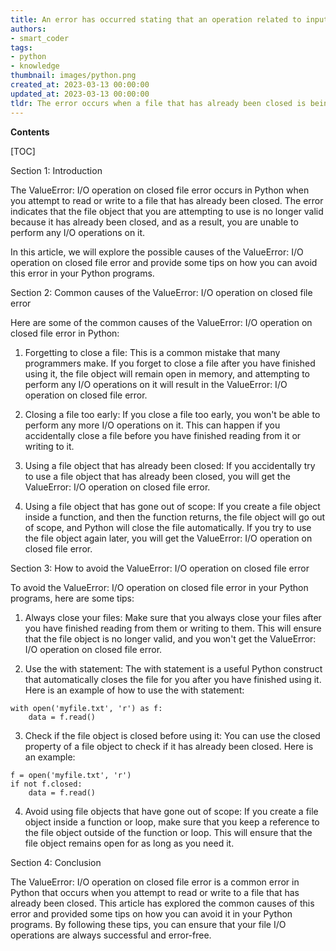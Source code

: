 ```yaml
---
title: An error has occurred stating that an operation related to input/output cannot be executed as the file in question has been closed
authors:
- smart_coder
tags:
- python
- knowledge
thumbnail: images/python.png
created_at: 2023-03-13 00:00:00
updated_at: 2023-03-13 00:00:00
tldr: The error occurs when a file that has already been closed is being accessed again.
---
```


**Contents**

[TOC]

Section 1: Introduction

The ValueError: I/O operation on closed file error occurs in Python when you attempt to read or write to a file that has already been closed. The error indicates that the file object that you are attempting to use is no longer valid because it has already been closed, and as a result, you are unable to perform any I/O operations on it.

In this article, we will explore the possible causes of the ValueError: I/O operation on closed file error and provide some tips on how you can avoid this error in your Python programs.

Section 2: Common causes of the ValueError: I/O operation on closed file error

Here are some of the common causes of the ValueError: I/O operation on closed file error in Python:

1. Forgetting to close a file: This is a common mistake that many programmers make. If you forget to close a file after you have finished using it, the file object will remain open in memory, and attempting to perform any I/O operations on it will result in the ValueError: I/O operation on closed file error.

2. Closing a file too early: If you close a file too early, you won't be able to perform any more I/O operations on it. This can happen if you accidentally close a file before you have finished reading from it or writing to it.

3. Using a file object that has already been closed: If you accidentally try to use a file object that has already been closed, you will get the ValueError: I/O operation on closed file error.

4. Using a file object that has gone out of scope: If you create a file object inside a function, and then the function returns, the file object will go out of scope, and Python will close the file automatically. If you try to use the file object again later, you will get the ValueError: I/O operation on closed file error.

Section 3: How to avoid the ValueError: I/O operation on closed file error

To avoid the ValueError: I/O operation on closed file error in your Python programs, here are some tips:

1. Always close your files: Make sure that you always close your files after you have finished reading from them or writing to them. This will ensure that the file object is no longer valid, and you won't get the ValueError: I/O operation on closed file error.

2. Use the with statement: The with statement is a useful Python construct that automatically closes the file for you after you have finished using it. Here is an example of how to use the with statement:

```
with open('myfile.txt', 'r') as f:
    data = f.read()
```

3. Check if the file object is closed before using it: You can use the closed property of a file object to check if it has already been closed. Here is an example:

```
f = open('myfile.txt', 'r')
if not f.closed:
    data = f.read()
```

4. Avoid using file objects that have gone out of scope: If you create a file object inside a function or loop, make sure that you keep a reference to the file object outside of the function or loop. This will ensure that the file object remains open for as long as you need it.

Section 4: Conclusion

The ValueError: I/O operation on closed file error is a common error in Python that occurs when you attempt to read or write to a file that has already been closed. This article has explored the common causes of this error and provided some tips on how you can avoid it in your Python programs. By following these tips, you can ensure that your file I/O operations are always successful and error-free.
